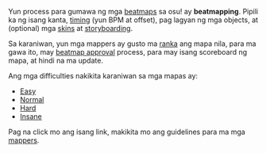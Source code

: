 Yun process para gumawa ng mga [beatmaps](PH:Beatmap "wikilink") sa osu! ay **beatmapping**. Pipili ka ng isang kanta, [timing](PH:Timing "wikilink") (yun BPM at offset), pag lagyan ng mga objects, at (optional) mga [skins](PH:Skin "wikilink") at [storyboarding](PH:Storyboard "wikilink").

Sa karaniwan, yun mga mappers ay gusto ma [ranka](Ranked_beatmap "wikilink") ang mapa nila, para ma gawa ito, may [beatmap approval](beatmap_approval "wikilink") process, para may isang scoreboard ng mapa, at hindi na ma update.

Ang mga difficulties nakikita karaniwan sa mga mapas ay:

-   [Easy](PH:Easy "wikilink")
-   [Normal](PH:Normal "wikilink")
-   [Hard](PH:Hard "wikilink")
-   [Insane](PH:Insane "wikilink")

Pag na click mo ang isang link, makikita mo ang guidelines para ma mga [mappers](PH:Mappers "wikilink").
